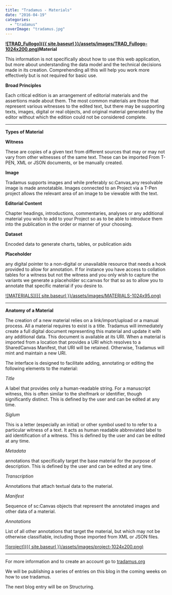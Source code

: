 ```yaml
---
title: "Tradamus - Materials"
date: "2016-04-19"
categories: 
  - "tradamus"
coverImage: "tradamus.jpg"
---
```


**[![TRAD_Fullogo]({{ site.baseurl }}/assets/images/TRAD_Fullogo-1024x200.png)](http://ongcdh.org/wp-content/uploads/2016/04/TRAD_Fullogo.png)Material**

This information is not specifically about how to use this web application, but more about understanding the data model and the technical decisions made in its creation. Comprehending all this will help you work more effectively but is not required for basic use.

**Broad Principles**

Each critical edition is an arrangement of editorial materials and the assertions made about them. The most common materials are those that represent various witnesses to the edited text, but there may be supporting texts, images, digital or real objects, and original material generated by the editor without which the edition could not be considered complete.

 

* * *

**Types of Material**

**Witness**

These are copies of a given text from different sources that may or may not vary from other witnesses of the same text. These can be imported From T-PEN, XML or JSON documents, or be manually created.

**Image**

Tradamus supports images and while preferably sc:Canvas,any resolvable image is made annotatable. Images connected to an Project via a T-Pen project allows the relevant area of an image to be viewable with the text.

**Editorial Content**

Chapter headings, introductions, commentaries, analyses or any additional material you wish to add to your Project so as to be able to introduce them into the publication in the order or manner of your choosing.

**Dataset**

Encoded data to generate charts, tables, or publication aids

**Placeholder**

any digital pointer to a non-digital or unavailable resource that needs a hook provided to allow for annotation. If for instance you have access to collation tables for a witness but not the witness and you only wish to capture the variants we generate a placeholder sc:canvas for that so as to allow you to annotate that specific material if you desire to.

 

[![MATERIALS]({{ site.baseurl }}/assets/images/MATERIALS-1024x95.png)](http://ongcdh.org/wp-content/uploads/2016/04/MATERIALS.png)

* * *

**Anatomy of a Material**

The creation of a new material relies on a link/import/upload or a manual process. All a material requires to exist is a title. Tradamus will immediately create a full digital document representing this material and update it with any additional data. This document is available at its URI. When a material is imported from a location that provides a URI which resolves to a SharedCanvas Manifest, that URI will be retained. Otherwise, Tradamus will mint and maintain a new URI.

The interface is designed to facilitate adding, annotating or editing the following elements to the material:

_Title_

A label that provides only a human-readable string. For a manuscript witness, this is often similar to the shelfmark or identifier, though significantly distinct. This is defined by the user and can be edited at any time.

_Siglum_

This is a letter (especially an initial) or other symbol used to to refer to a particular witness of a text. It acts as human readable abbreviated label to aid identification of a witness. This is defined by the user and can be edited at any time.

_Metadata_

annotations that specifically target the base material for the purpose of description. This is defined by the user and can be edited at any time.

_Transcription_

Annotations that attach textual data to the material.

_Manifest_

Sequence of sc:Canvas objects that represent the annotated images and other data of a material.

_Annotations_

List of all other annotations that target the material, but which may not be otherwise classifiable, including those imported from XML or JSON files.

[![project]({{ site.baseurl }}/assets/images/project-1024x200.png)](http://ongcdh.org/wp-content/uploads/2016/04/project.png)

 

* * *

 

 

 

For more information and to create an account go to [tradamus.org](http://tradamus.org/)

 

We will be publishing a series of entries on this blog in the coming weeks on how to use tradamus.

The next blog entry will be on Structuring.
